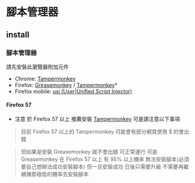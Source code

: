 # 腳本管理器

## install

### 腳本管理器

請先安裝此瀏覽器附加元件

- Chrome: [Tampermonkey](https://chrome.google.com/webstore/detail/tampermonkey/dhdgffkkebhmkfjojejmpbldmpobfkfo)
- Firefox: [Greasemonkey](https://addons.mozilla.org/firefox/addon/greasemonkey/) / [Tampermonkey](https://addons.mozilla.org/zh-TW/firefox/addon/tampermonkey/)*
- Firefox mobile: [usi (User|Unified Script Injector)](https://addons.mozilla.org/firefox/addon/userunified-script-injector/)

#### Firefox 57

* 注意 於 Firefox 57 以上 推薦安裝 [Tampermonkey](https://addons.mozilla.org/zh-TW/firefox/addon/tampermonkey/) 可是請注意以下事項

> 目前 Firefox 57 以上的 Tampermonkey 可能會有部分網頁使用 $ 的會出錯

> 但如果是安裝 Greasemonkey 就不會出錯 可正常運行
> 可是 Greasemonkey 在 Firefox 57 以上 有 95% 以上機率 無法安裝腳本(必須要自己想辦法成功安裝腳本)
> 但一旦安裝成功 日後只需要升級 不需要再繼續賭那極低的機率去安裝腳本
